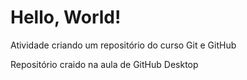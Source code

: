 # Hello, World!
 Atividade criando um repositório do curso Git e GitHub
 
 Repositório craido na aula de GitHub Desktop
